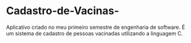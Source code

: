 # Cadastro-de-Vacinas-
Aplicativo criado no meu primeiro semestre de engenharia de software. É um sistema de cadastro de pessoas vacinadas utilizando a linguagem C.
